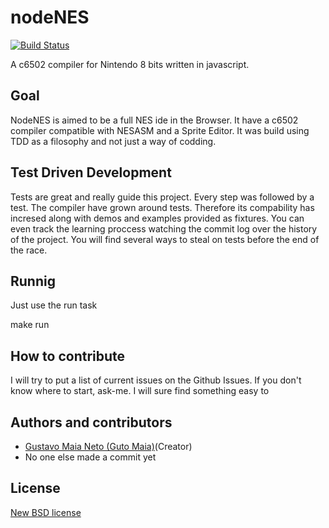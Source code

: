 # nodeNES
[![Build Status](https://secure.travis-ci.org/gutomaia/nodeNES.png)](http://travis-ci.org/gutomaia/nodeNES)

A c6502 compiler for Nintendo 8 bits written in javascript.

## Goal

NodeNES is aimed to be a full NES ide in the Browser. It have a c6502 compiler compatible with NESASM and a Sprite Editor. It was build using TDD as a filosophy and not just a way of codding.

## Test Driven Development

Tests are great and really guide this project. Every step was followed by a test. The compiler have grown around tests. Therefore its compability has incresed along with demos and examples provided as fixtures. You can even track the learning proccess watching the commit log over the history of the project. You will find several ways to steal on tests before the end of the race.

## Runnig

Just use the run task

make run


## How to contribute

I will try to put a list of current issues on the Github Issues. If you don't know where to start, ask-me. I will sure find something easy to 

## Authors and contributors
* [Gustavo Maia Neto (Guto Maia)](http://gutomaia.net)(Creator)
* No one else made a commit yet

## License
[New BSD license](http://www.opensource.org/licenses/bsd-license.php)
